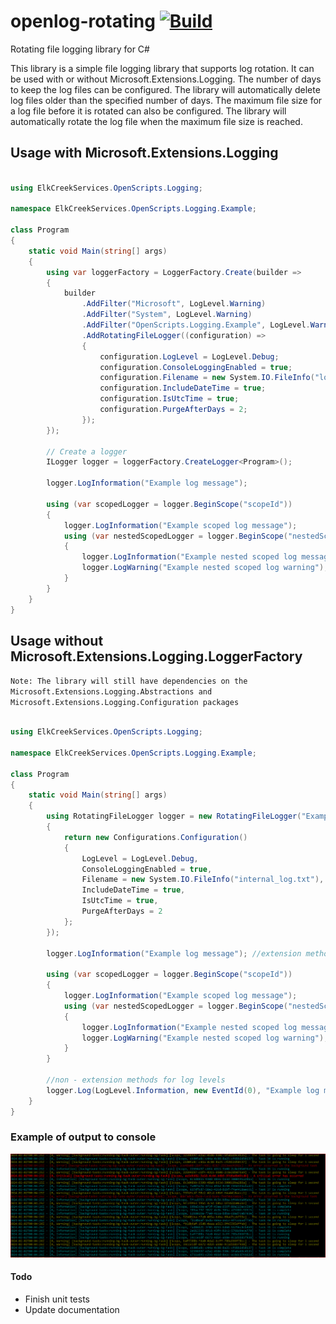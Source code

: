 
# openlog-rotating  [![Build](https://github.com/christopher-gritton/openlog-rotating/actions/workflows/dotnet.yml/badge.svg)](https://github.com/christopher-gritton/openlog-rotating/actions/workflows/dotnet.yml)
Rotating file logging library for C#

This library is a simple file logging library that supports log rotation. It can be used with or without Microsoft.Extensions.Logging.
The number of days to keep the log files can be configured. The library will automatically delete log files older than the specified number of days.
The maximum file size for a log file before it is rotated can also be configured. The library will automatically rotate the log file when the maximum file size is reached.


## Usage with Microsoft.Extensions.Logging

```csharp

using ElkCreekServices.OpenScripts.Logging;

namespace ElkCreekServices.OpenScripts.Logging.Example;

class Program
{
    static void Main(string[] args)
    {
        using var loggerFactory = LoggerFactory.Create(builder =>
        {
            builder
                .AddFilter("Microsoft", LogLevel.Warning)
                .AddFilter("System", LogLevel.Warning)
                .AddFilter("OpenScripts.Logging.Example", LogLevel.Warning) // set the log level for this namespace
                .AddRotatingFileLogger((configuration) =>
                {
                    configuration.LogLevel = LogLevel.Debug;
                    configuration.ConsoleLoggingEnabled = true;
                    configuration.Filename = new System.IO.FileInfo("log.txt");
                    configuration.IncludeDateTime = true;
                    configuration.IsUtcTime = true;
                    configuration.PurgeAfterDays = 2;
                });
        });

        // Create a logger
        ILogger logger = loggerFactory.CreateLogger<Program>();

        logger.LogInformation("Example log message");

        using (var scopedLogger = logger.BeginScope("scopeId"))
        {
            logger.LogInformation("Example scoped log message");
            using (var nestedScopedLogger = logger.BeginScope("nestedScopeId"))
            {
                logger.LogInformation("Example nested scoped log message");
                logger.LogWarning("Example nested scoped log warning");
            }
        }
    }
}

```


## Usage without Microsoft.Extensions.Logging.LoggerFactory

`Note: The library will still have dependencies on the Microsoft.Extensions.Logging.Abstractions and Microsoft.Extensions.Logging.Configuration packages`


```csharp

using ElkCreekServices.OpenScripts.Logging;

namespace ElkCreekServices.OpenScripts.Logging.Example;

class Program
{
    static void Main(string[] args)
    {
        using RotatingFileLogger logger = new RotatingFileLogger("Example Logger", () =>
        {
            return new Configurations.Configuration()
            {
                LogLevel = LogLevel.Debug,
                ConsoleLoggingEnabled = true,
                Filename = new System.IO.FileInfo("internal_log.txt"),
                IncludeDateTime = true,
                IsUtcTime = true,
                PurgeAfterDays = 2
            };
        });

        logger.LogInformation("Example log message"); //extension methods for log levels

        using (var scopedLogger = logger.BeginScope("scopeId"))
        {
            logger.LogInformation("Example scoped log message");
            using (var nestedScopedLogger = logger.BeginScope("nestedScopeId"))
            {
                logger.LogInformation("Example nested scoped log message");
                logger.LogWarning("Example nested scoped log warning");
            }
        }

        //non - extension methods for log levels
        logger.Log(LogLevel.Information, new EventId(0), "Example log message without extension methods");
    }
}

```

### Example of output to console

![Output to console example](./console_log_example.PNG)  

#### Todo 

- Finish unit tests
- Update documentation
